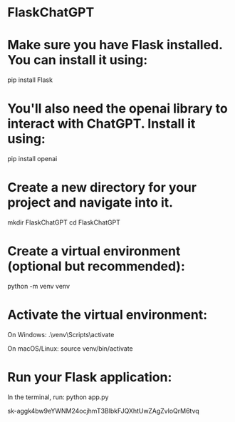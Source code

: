 # FlaskChatGPT

# Make sure you have Flask installed. You can install it using:
pip install Flask

# You'll also need the openai library to interact with ChatGPT. Install it using:
pip install openai

# Create a new directory for your project and navigate into it.
mkdir FlaskChatGPT
cd FlaskChatGPT

# Create a virtual environment (optional but recommended):
python -m venv venv


# Activate the virtual environment:
On Windows:
.\venv\Scripts\activate

On macOS/Linux:
source venv/bin/activate

# Run your Flask application:
In the terminal, run:
python app.py

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
